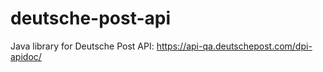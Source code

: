 # deutsche-post-api
Java library for Deutsche Post API: https://api-qa.deutschepost.com/dpi-apidoc/

